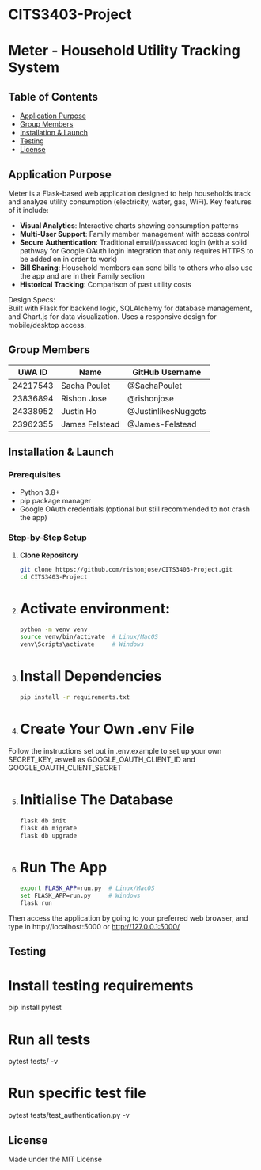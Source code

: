 # CITS3403-Project
# Meter - Household Utility Tracking System


## Table of Contents
- [Application Purpose](#application-purpose)
- [Group Members](#group-members)
- [Installation & Launch](#installation--launch)
- [Testing](#testing)
- [License](#license)

## Application Purpose
Meter is a Flask-based web application designed to help households track and analyze utility consumption (electricity, water, gas, WiFi). Key features of it include:

- **Visual Analytics**: Interactive charts showing consumption patterns
- **Multi-User Support**: Family member management with access control
- **Secure Authentication**: Traditional email/password login (with a solid pathway for Google OAuth login integration that only requires HTTPS to be added on in order to work)
- **Bill Sharing**: Household members can send bills to others who also use the app and are in their Family section
- **Historical Tracking**: Comparison of past utility costs

Design Specs:  
Built with Flask for backend logic, SQLAlchemy for database management, and Chart.js for data visualization. Uses a responsive design for mobile/desktop access.

## Group Members

| UWA ID      | Name             | GitHub Username       |
|-------------|------------------|-----------------------|
| 24217543    | Sacha Poulet     | @SachaPoulet          |
| 23836894    | Rishon Jose      | @rishonjose           |
| 24338952    | Justin Ho        | @JustinlikesNuggets   |
| 23962355    | James Felstead   | @James-Felstead       |

## Installation & Launch

### Prerequisites
- Python 3.8+
- pip package manager
- Google OAuth credentials (optional but still recommended to not crash the app)

### Step-by-Step Setup

1. **Clone Repository**
   ```bash
   git clone https://github.com/rishonjose/CITS3403-Project.git
   cd CITS3403-Project

2. # Activate environment:
   ```bash
   python -m venv venv
   source venv/bin/activate  # Linux/MacOS
   venv\Scripts\activate     # Windows

4. # Install Dependencies
   ```bash
   pip install -r requirements.txt

6. # Create Your Own .env File
Follow the instructions set out in .env.example to set up your own SECRET_KEY, aswell as GOOGLE_OAUTH_CLIENT_ID and GOOGLE_OAUTH_CLIENT_SECRET

5. # Initialise The Database
   ```bash
   flask db init
   flask db migrate
   flask db upgrade

7. # Run The App
   ```bash
   export FLASK_APP=run.py  # Linux/MacOS
   set FLASK_APP=run.py     # Windows
   flask run
Then access the application by going to your preferred web browser, and type in http://localhost:5000 or http://127.0.0.1:5000/

## Testing

# Install testing requirements
pip install pytest

# Run all tests
pytest tests/ -v

# Run specific test file
pytest tests/test_authentication.py -v

## License
Made under the MIT License
